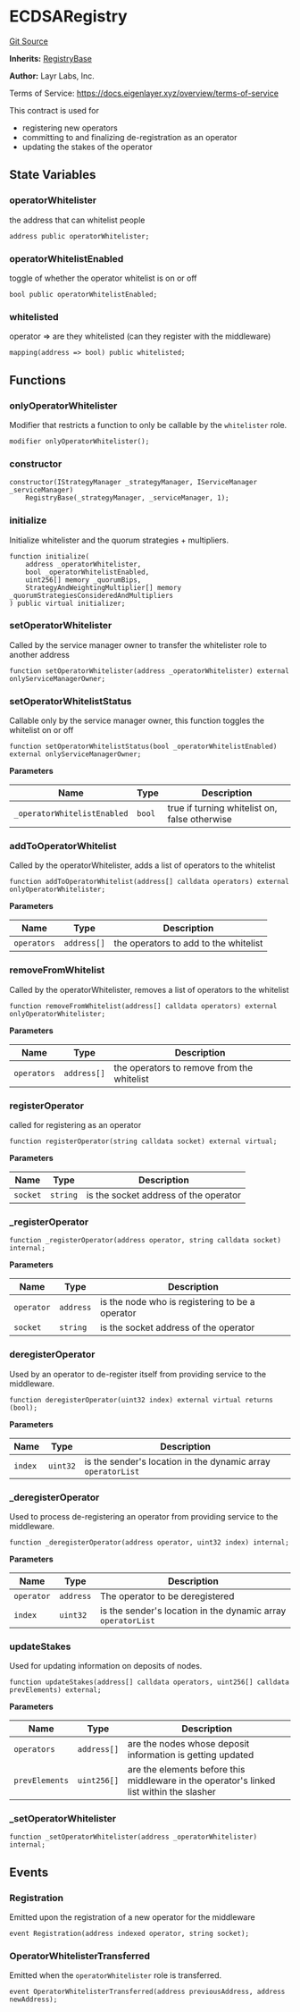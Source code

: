 # ECDSARegistry
[Git Source](https://github.com/bowenli86/eigenlayer-contracts/blob/0800603ae0e71de6487dd628cace5380fa364f74/src/contracts/middleware/example/ECDSARegistry.sol)

**Inherits:**
[RegistryBase](/src/contracts/middleware/RegistryBase.sol/abstract.RegistryBase.md)

**Author:**
Layr Labs, Inc.

Terms of Service: https://docs.eigenlayer.xyz/overview/terms-of-service

This contract is used for
- registering new operators
- committing to and finalizing de-registration as an operator
- updating the stakes of the operator


## State Variables
### operatorWhitelister
the address that can whitelist people


```solidity
address public operatorWhitelister;
```


### operatorWhitelistEnabled
toggle of whether the operator whitelist is on or off


```solidity
bool public operatorWhitelistEnabled;
```


### whitelisted
operator => are they whitelisted (can they register with the middleware)


```solidity
mapping(address => bool) public whitelisted;
```


## Functions
### onlyOperatorWhitelister

Modifier that restricts a function to only be callable by the `whitelister` role.


```solidity
modifier onlyOperatorWhitelister();
```

### constructor


```solidity
constructor(IStrategyManager _strategyManager, IServiceManager _serviceManager)
    RegistryBase(_strategyManager, _serviceManager, 1);
```

### initialize

Initialize whitelister and the quorum strategies + multipliers.


```solidity
function initialize(
    address _operatorWhitelister,
    bool _operatorWhitelistEnabled,
    uint256[] memory _quorumBips,
    StrategyAndWeightingMultiplier[] memory _quorumStrategiesConsideredAndMultipliers
) public virtual initializer;
```

### setOperatorWhitelister

Called by the service manager owner to transfer the whitelister role to another address


```solidity
function setOperatorWhitelister(address _operatorWhitelister) external onlyServiceManagerOwner;
```

### setOperatorWhitelistStatus

Callable only by the service manager owner, this function toggles the whitelist on or off


```solidity
function setOperatorWhitelistStatus(bool _operatorWhitelistEnabled) external onlyServiceManagerOwner;
```
**Parameters**

|Name|Type|Description|
|----|----|-----------|
|`_operatorWhitelistEnabled`|`bool`|true if turning whitelist on, false otherwise|


### addToOperatorWhitelist

Called by the operatorWhitelister, adds a list of operators to the whitelist


```solidity
function addToOperatorWhitelist(address[] calldata operators) external onlyOperatorWhitelister;
```
**Parameters**

|Name|Type|Description|
|----|----|-----------|
|`operators`|`address[]`|the operators to add to the whitelist|


### removeFromWhitelist

Called by the operatorWhitelister, removes a list of operators to the whitelist


```solidity
function removeFromWhitelist(address[] calldata operators) external onlyOperatorWhitelister;
```
**Parameters**

|Name|Type|Description|
|----|----|-----------|
|`operators`|`address[]`|the operators to remove from the whitelist|


### registerOperator

called for registering as an operator


```solidity
function registerOperator(string calldata socket) external virtual;
```
**Parameters**

|Name|Type|Description|
|----|----|-----------|
|`socket`|`string`|is the socket address of the operator|


### _registerOperator


```solidity
function _registerOperator(address operator, string calldata socket) internal;
```
**Parameters**

|Name|Type|Description|
|----|----|-----------|
|`operator`|`address`|is the node who is registering to be a operator|
|`socket`|`string`|is the socket address of the operator|


### deregisterOperator

Used by an operator to de-register itself from providing service to the middleware.


```solidity
function deregisterOperator(uint32 index) external virtual returns (bool);
```
**Parameters**

|Name|Type|Description|
|----|----|-----------|
|`index`|`uint32`|is the sender's location in the dynamic array `operatorList`|


### _deregisterOperator

Used to process de-registering an operator from providing service to the middleware.


```solidity
function _deregisterOperator(address operator, uint32 index) internal;
```
**Parameters**

|Name|Type|Description|
|----|----|-----------|
|`operator`|`address`|The operator to be deregistered|
|`index`|`uint32`|is the sender's location in the dynamic array `operatorList`|


### updateStakes

Used for updating information on deposits of nodes.


```solidity
function updateStakes(address[] calldata operators, uint256[] calldata prevElements) external;
```
**Parameters**

|Name|Type|Description|
|----|----|-----------|
|`operators`|`address[]`|are the nodes whose deposit information is getting updated|
|`prevElements`|`uint256[]`|are the elements before this middleware in the operator's linked list within the slasher|


### _setOperatorWhitelister


```solidity
function _setOperatorWhitelister(address _operatorWhitelister) internal;
```

## Events
### Registration
Emitted upon the registration of a new operator for the middleware


```solidity
event Registration(address indexed operator, string socket);
```

### OperatorWhitelisterTransferred
Emitted when the `operatorWhitelister` role is transferred.


```solidity
event OperatorWhitelisterTransferred(address previousAddress, address newAddress);
```

